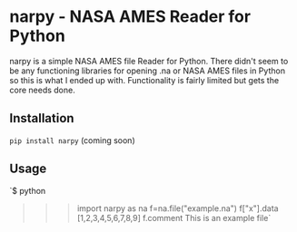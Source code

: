 # narpy - NASA AMES Reader for Python
narpy is a simple NASA AMES file Reader for Python. There didn't seem to be any functioning libraries for opening .na or NASA AMES files in Python so this is what I ended up with. Functionality is fairly limited but gets the core needs done.

## Installation

`pip install narpy` (coming soon)

## Usage

`$ python
>>> import narpy as na
>>> f=na.file("example.na")
>>> f["x"].data
[1,2,3,4,5,6,7,8,9]
>>> f.comment
This is an example file`